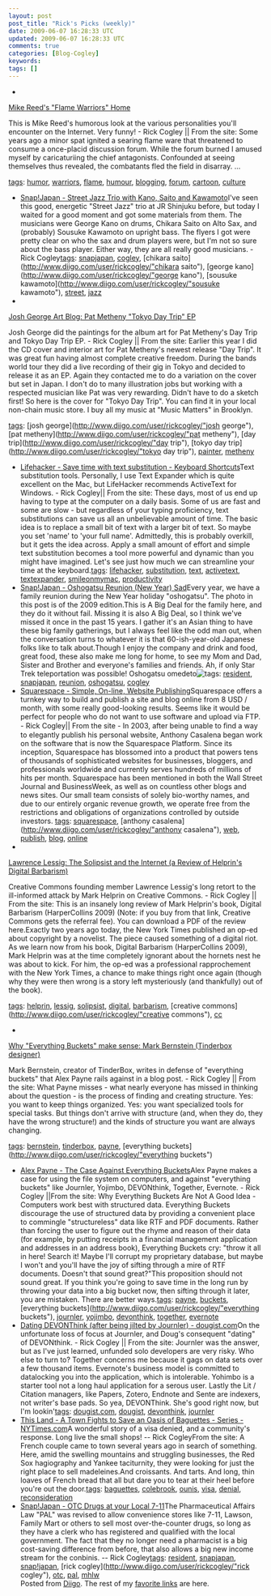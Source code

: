 ```yaml
---           
layout: post
post_title: "Rick's Picks (weekly)"
date: 2009-06-07 16:28:33 UTC
updated: 2009-06-07 16:28:33 UTC
comments: true
categories: [Blog-Cogley]
keywords: 
tags: []
---
```

 
- 
[Mike Reed's "Flame Warriors" Home](http://redwing.hutman.net/~mreed/index.htm)


This is Mike Reed's humorous look at the various personalities you'll encounter on the Internet. Very funny!  - Rick Cogley || From the site: Some years ago a minor spat ignited a searing flame ware that threatened to consume a once-placid discussion forum. While the forum burned I amused myself by caricaturiing the chief antagonists. Confounded at seeing themselves thus revealed, the combatants fled the field in disarray. ...


[tags](http://www.diigo.com/cloud/rickcogley): [humor](http://www.diigo.com/user/rickcogley/humor), [warriors](http://www.diigo.com/user/rickcogley/warriors), [flame](http://www.diigo.com/user/rickcogley/flame), [humour](http://www.diigo.com/user/rickcogley/humour), [blogging](http://www.diigo.com/user/rickcogley/blogging), [forum](http://www.diigo.com/user/rickcogley/forum), [cartoon](http://www.diigo.com/user/rickcogley/cartoon), [culture](http://www.diigo.com/user/rickcogley/culture)


- [Snap!Japan - Street Jazz Trio with Kano, Saito and Kawamoto](http://rick.cogley.info/snapjapan/index.php?id=2814207982854324815)I've seen this good, energetic "Street Jazz" trio at JR Shinjuku before, but today I waited for a good moment and got some materials from them. The musicians were George Kano on drums, Chikara Saito on Alto Sax, and (probably) Sousuke Kawamoto on upright bass. The flyers I got were pretty clear on who the sax and drum players were, but I'm not so sure about the bass player. Either way, they are all really good musicians.   - Rick Cogley[tags](http://www.diigo.com/cloud/rickcogley): [snapjapan](http://www.diigo.com/user/rickcogley/snapjapan), [cogley](http://www.diigo.com/user/rickcogley/cogley), [chikara saito](http://www.diigo.com/user/rickcogley/"chikara saito"), [george kano](http://www.diigo.com/user/rickcogley/"george kano"), [sousuke kawamoto](http://www.diigo.com/user/rickcogley/"sousuke kawamoto"), [street](http://www.diigo.com/user/rickcogley/street), [jazz](http://www.diigo.com/user/rickcogley/jazz)
- 
[Josh George Art Blog: Pat Metheny "Tokyo Day Trip" EP](http://joshgeorge.blogspot.com/2008/07/pat-metheny-tokyo-day-trip-ep.html)


Josh George did the paintings for the album art for Pat Metheny's Day Trip and Tokyo Day Trip EP.  - Rick Cogley || From the site: Earlier this year I did the CD cover and interior art for Pat Metheny's newest release "Day Trip". It was great fun having almost complete creative freedom. During the bands world tour they did a live recording of their gig in Tokyo and decided to release it as an EP. Again they contacted me to do a variation on the cover but set in Japan. I don't do to many illustration jobs but working with a respected musician like Pat was very rewarding. Didn't have to do a sketch first! So here is the cover for "Tokyo Day Trip". You can find it in your local non-chain music store. I buy all my music at "Music Matters" in Brooklyn.


[tags](http://www.diigo.com/cloud/rickcogley): [josh george](http://www.diigo.com/user/rickcogley/"josh george"), [pat metheny](http://www.diigo.com/user/rickcogley/"pat metheny"), [day trip](http://www.diigo.com/user/rickcogley/"day trip"), [tokyo day trip](http://www.diigo.com/user/rickcogley/"tokyo day trip"), [painter](http://www.diigo.com/user/rickcogley/painter), [metheny](http://www.diigo.com/user/rickcogley/metheny)


- [Lifehacker - Save time with text substitution - Keyboard Shortcuts](http://lifehacker.com/software/feature/save-time-with-text-substitution-162484.php)Text substitution tools. Personally, I use Text Expander which is quite excellent on the Mac, but LifeHacker recommends ActiveText for Windows.  - Rick Cogley|| From the site: These days, most of us end up having to type at the computer on a daily basis. Some of us are fast and some are slow - but regardless of your typing proficiency, text substitutions can save us all an unbelievable amount of time. The basic idea is to replace a small bit of text with a larger bit of text. So maybe you set 'name' to 'your full name'. Admittedly, this is probably overkill, but it gets the idea across. Apply a small amount of effort and simple text substitution becomes a tool more powerful and dynamic than you might have imagined. Let's see just how much we can streamline your time at the keyboard.[tags](http://www.diigo.com/cloud/rickcogley): [lifehacker](http://www.diigo.com/user/rickcogley/lifehacker), [substitution](http://www.diigo.com/user/rickcogley/substitution), [text](http://www.diigo.com/user/rickcogley/text), [activetext](http://www.diigo.com/user/rickcogley/activetext), [textexpander](http://www.diigo.com/user/rickcogley/textexpander), [smileonmymac](http://www.diigo.com/user/rickcogley/smileonmymac), [productivity](http://www.diigo.com/user/rickcogley/productivity)
- [Snap!Japan - Oshogatsu Reunion (New Year) Sad](http://rick.cogley.info/snapjapan/index.php?id=4151712372627874559)Every year, we have a family reunion during the New Year holiday "oshogatsu". The photo in this post is of the 2009 edition.This is A Big Deal for the family here, and they do it without fail. Missing it is also A Big Deal, so I think we've missed it once in the past 15 years. I gather it's an Asian thing to have these big family gatherings, but I always feel like the odd man out, when the conversation turns to whatever it is that 60-ish-year-old Japanese folks like to talk about.Though I enjoy the company and drink and food, great food, these also make me long for home, to see my Mom and Dad, Sister and Brother and everyone's families and friends. Ah, if only Star Trek teleportation was possible! Oshogatsu omedeto![tags](http://www.diigo.com/cloud/rickcogley): [resident](http://www.diigo.com/user/rickcogley/resident), [snapjapan](http://www.diigo.com/user/rickcogley/snapjapan), [reunion](http://www.diigo.com/user/rickcogley/reunion), [oshogatsu](http://www.diigo.com/user/rickcogley/oshogatsu), [cogley](http://www.diigo.com/user/rickcogley/cogley)
- [Squarespace - Simple, On-line, Website Publishing](http://www.squarespace.com/about/)Squarespace offers a turnkey way to build and publish a site and blog online from 8 USD / month, with some really good-looking results. Seems like it would be perfect for people who do not want to use software and upload via FTP.  - Rick Cogley|| From the site - In 2003, after being unable to ﬁnd a way to elegantly publish his personal website, Anthony Casalena began work on the software that is now the Squarespace Platform. Since its inception, Squarespace has blossomed into a product that powers tens of thousands of sophisticated websites for businesses, bloggers, and professionals worldwide and currently serves hundreds of millions of hits per month. Squarespace has been mentioned in both the Wall Street Journal and BusinessWeek, as well as on countless other blogs and news sites. Our small team consists of solely bio-worthy names, and due to our entirely organic revenue growth, we operate free from the restrictions and obligations of organizations controlled by outside investors. [tags](http://www.diigo.com/cloud/rickcogley): [squarespace](http://www.diigo.com/user/rickcogley/squarespace), [anthony casalena](http://www.diigo.com/user/rickcogley/"anthony casalena"), [web](http://www.diigo.com/user/rickcogley/web), [publish](http://www.diigo.com/user/rickcogley/publish), [blog](http://www.diigo.com/user/rickcogley/blog), [online](http://www.diigo.com/user/rickcogley/online)
- 
[Lawrence Lessig: The Solipsist and the Internet (a Review of Helprin's Digital Barbarism)](http://www.huffingtonpost.com/lawrence-lessig/the-solipsist-and-the-int_b_206021.html)


Creative Commons founding member Lawrence Lessig's long retort to the ill-informed attack by Mark Helprin on Creative Commons.  - Rick Cogley || From the site: This is an insanely long review of Mark Helprin's book, Digital Barbarism (HarperCollins 2009) (Note: if you buy from that link, Creative Commons gets the referral fee). You can download a PDF of the review here.Exactly two years ago today, the New York Times published an op-ed about copyright by a novelist. The piece caused something of a digital riot. As we learn now from his book, Digital Barbarism (HarperCollins 2009), Mark Helprin was at the time completely ignorant about the hornets nest he was about to kick. For him, the op-ed was a professional rapprochement with the New York Times, a chance to make things right once again (though why they were then wrong is a story left mysteriously (and thankfully) out of the book). 


[tags](http://www.diigo.com/cloud/rickcogley): [helprin](http://www.diigo.com/user/rickcogley/helprin), [lessig](http://www.diigo.com/user/rickcogley/lessig), [solipsist](http://www.diigo.com/user/rickcogley/solipsist), [digital](http://www.diigo.com/user/rickcogley/digital), [barbarism](http://www.diigo.com/user/rickcogley/barbarism), [creative commons](http://www.diigo.com/user/rickcogley/"creative commons"), [cc](http://www.diigo.com/user/rickcogley/cc)


- 
[Why "Everything Buckets" make sense: Mark Bernstein (Tinderbox designer)](http://www.markbernstein.org/Feb09/EverythingBuckets.html)


Mark Bernstein, creator of TinderBox, writes in defense of "everything buckets" that Alex Payne rails against in a blog post.  - Rick Cogley || From the site: What Payne misses  -  what nearly everyone has missed in thinking about the question  -  is the process of finding and creating structure. Yes: you want to keep things organized. Yes: you want specialized tools for special tasks. But things don't arrive with structure (and, when they do, they have the wrong structure!) and the kinds of structure you want are always changing.


[tags](http://www.diigo.com/cloud/rickcogley): [bernstein](http://www.diigo.com/user/rickcogley/bernstein), [tinderbox](http://www.diigo.com/user/rickcogley/tinderbox), [payne](http://www.diigo.com/user/rickcogley/payne), [everything buckets](http://www.diigo.com/user/rickcogley/"everything buckets")


- [Alex Payne  -  The Case Against Everything Buckets](http://al3x.net/2009/01/31/against-everything-buckets.html)Alex Payne makes a case for using the file system on computers, and against "everything buckets" like Journler, Yojimbo, DEVONthink, Together, Evernote.  - Rick Cogley ||From the site: Why Everything Buckets Are Not A Good Idea - Computers work best with structured data. Everything Buckets discourage the use of structured data by providing a convenient place to commingle "structureless" data like RTF and PDF documents. Rather than forcing the user to figure out the rhyme and reason of their data (for example, by putting receipts in a financial management application and addresses in an address book), Everything Buckets cry: "throw it all in here! Search it! Maybe I'll corrupt my proprietary database, but maybe I won't and you'll have the joy of sifting through a mire of RTF documents. Doesn't that sound great?"This proposition should not sound great. If you think you're going to save time in the long run by throwing your data into a big bucket now, then sifting through it later, you are mistaken. There are better ways.[tags](http://www.diigo.com/cloud/rickcogley): [payne](http://www.diigo.com/user/rickcogley/payne), [buckets](http://www.diigo.com/user/rickcogley/buckets), [everything buckets](http://www.diigo.com/user/rickcogley/"everything buckets"), [journler](http://www.diigo.com/user/rickcogley/journler), [yojimbo](http://www.diigo.com/user/rickcogley/yojimbo), [devonthink](http://www.diigo.com/user/rickcogley/devonthink), [together](http://www.diigo.com/user/rickcogley/together), [evernote](http://www.diigo.com/user/rickcogley/evernote)
- [Dating DEVONThink (after being jilted by Journler) - dougist.com](http://dougist.com/?p=151)On the unfortunate loss of focus at Journler, and Doug's consequent "dating" of DEVONthink.  - Rick Cogley || From the site: Journler was the answer, but as I've just learned, unfunded solo developers are very risky. Who else to turn to? Together concerns me because it gags on data sets over a few thousand items. Evernote's business model is committed to datalocking you into the application, which is intolerable. Yohimbo is a starter tool not a long haul application for a serous user. Lastly the Lit / Citation managers, like Papers, Zotero, Endnote and Sente are indexers, not writer's base pads. So yea, DEVONThink. She's good right now, but I'm lookin'[tags](http://www.diigo.com/cloud/rickcogley): [dougist.com](http://www.diigo.com/user/rickcogley/dougist.com), [dougist](http://www.diigo.com/user/rickcogley/dougist), [devonthink](http://www.diigo.com/user/rickcogley/devonthink), [journler](http://www.diigo.com/user/rickcogley/journler)
- [This Land - A Town Fights to Save an Oasis of Baguettes - Series - NYTimes.com](http://www.nytimes.com/2009/06/01/us/01land.html?_r=1)A wonderful story of a visa denied, and a community's response. Long live the small shops! -- Rick CogleyFrom the site: A French couple came to town several years ago in search of something. Here, amid the swelling mountains and struggling businesses, the Red Sox hagiography and Yankee taciturnity, they were looking for just the right place to sell madeleines.And croissants. And tarts. And long, thin loaves of French bread that all but dare you to tear at their heel before you're out the door.[tags](http://www.diigo.com/cloud/rickcogley): [baguettes](http://www.diigo.com/user/rickcogley/baguettes), [colebrook](http://www.diigo.com/user/rickcogley/colebrook), [ounis](http://www.diigo.com/user/rickcogley/ounis), [visa](http://www.diigo.com/user/rickcogley/visa), [denial](http://www.diigo.com/user/rickcogley/denial), [reconsideration](http://www.diigo.com/user/rickcogley/reconsideration)
- [Snap!Japan - OTC Drugs at your Local 7-11](http://rick.cogley.info/snapjapan/index.php?id=4324817564530604525)The Pharmaceutical Affairs Law "PAL" was revised to allow convenience stores like 7-11, Lawson, Family Mart or others to sell most over-the-counter drugs, so long as they have a clerk who has registered and qualified with the local government. The fact that they no longer need a pharmacist is a big cost-saving difference from before, that also allows a big new income stream for the conbinis. -- Rick Cogley[tags](http://www.diigo.com/cloud/rickcogley): [resident](http://www.diigo.com/user/rickcogley/resident), [snapjapan](http://www.diigo.com/user/rickcogley/snapjapan), [snap!japan](http://www.diigo.com/user/rickcogley/snap!japan), [rick cogley](http://www.diigo.com/user/rickcogley/"rick cogley"), [otc](http://www.diigo.com/user/rickcogley/otc), [pal](http://www.diigo.com/user/rickcogley/pal), [mhlw](http://www.diigo.com/user/rickcogley/mhlw)
<br />Posted from [Diigo](http://www.diigo.com). The rest of my [favorite links](http://www.diigo.com/user/rickcogley) are here.